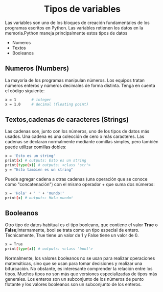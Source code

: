 <h1 align="center">Tipos de variables</h1>

<p>Las variables son uno de los bloques de creación fundamentales de los programas escritos en Python. Las variables retienen los datos en la memoria.Python maneja principalmente estos tipos de datos</p>

<ul>
    <li>Numeros</li>
    <li>Textos</li>
    <li>Booleanos</li>
</ul>

<h2>Numeros (Numbers)</h2>

<p>La mayoría de los programas manipulan números. Los equipos tratan números enteros y números decimales de forma distinta. Tenga en cuenta el código siguiente:</p>

```bash
x = 1       # integer
x = 1.0     # decimal (floating point)
```
<h2>Textos,cadenas de caracteres (Strings)</h2>
<p>Las cadenas son, junto con los números, uno de los tipos de datos más usados. Una cadena es una colección de cero o más caracteres. Las cadenas se declaran normalmente mediante comillas simples, pero también puede utilizar comillas dobles:</p>

```bash
x = 'Esto es un string'
print(x) # outputs: Esto es un string
print(type(x)) # outputs: <class 'str'>
y = "Esto tambien es un string"
```

<p>Puede agregar cadena a otras cadenas (una operación que se conoce como "concatenación") con el mismo operador + que suma dos números:</p>

```bash
x = 'Hola' + ' ' + 'mundo!'
print(x) # outputs: Hola mundo!
```

<h2>Booleanos</h2>
<p>Otro tipo de datos habitual es el tipo booleano, que contiene el valor <strong>True</strong> o <strong>False</strong>;Internamente, bool se trata como un tipo especial de entero. Técnicamente, True tiene un valor de 1 y False tiene un valor de 0.

```bash
x = True
print(type(x)) # outputs: <class 'bool'>
```

Normalmente, los valores booleanos no se usan para realizar operaciones matemáticas, sino que se usan para tomar decisiones y realizar una bifurcación. No obstante, es interesante comprender la relación entre los tipos. Muchos tipos no son más que versiones especializadas de tipos más generales. Los enteros son un subconjunto de los números de punto flotante y los valores booleanos son un subconjunto de los enteros.</p>